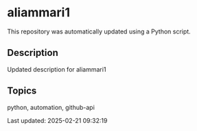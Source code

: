 # aliammari1

This repository was automatically updated using a Python script.

## Description
Updated description for aliammari1

## Topics
python, automation, github-api

Last updated: 2025-02-21 09:32:19
